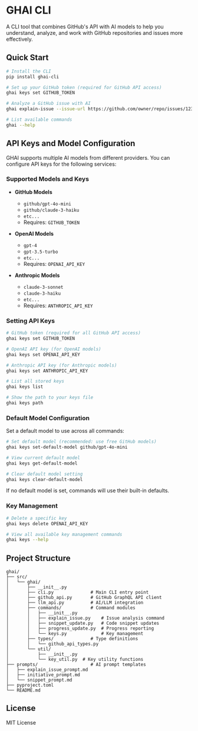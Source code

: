# GHAI CLI

A CLI tool that combines GitHub's API with AI models to help you understand, analyze, and work with GitHub repositories and issues more effectively.

## Quick Start

```bash
# Install the CLI
pip install ghai-cli

# Set up your GitHub token (required for GitHub API access)
ghai keys set GITHUB_TOKEN

# Analyze a GitHub issue with AI
ghai explain-issue --issue-url https://github.com/owner/repo/issues/123

# List available commands
ghai --help
```

## API Keys and Model Configuration

GHAI supports multiple AI models from different providers. You can configure API keys for the following services:

### Supported Models and Keys

- **GitHub Models**
  - `github/gpt-4o-mini`
  - `github/claude-3-haiku`
  - `etc...`
  - Requires: `GITHUB_TOKEN`

- **OpenAI Models**
  - `gpt-4`
  - `gpt-3.5-turbo`
  - `etc...`
  - Requires: `OPENAI_API_KEY`

- **Anthropic Models**
  - `claude-3-sonnet`
  - `claude-3-haiku`
  - `etc...`
  - Requires: `ANTHROPIC_API_KEY`

### Setting API Keys

```bash
# GitHub token (required for all GitHub API access)
ghai keys set GITHUB_TOKEN

# OpenAI API key (for OpenAI models)
ghai keys set OPENAI_API_KEY

# Anthropic API key (for Anthropic models)
ghai keys set ANTHROPIC_API_KEY

# List all stored keys
ghai keys list

# Show the path to your keys file
ghai keys path
```

### Default Model Configuration

Set a default model to use across all commands:

```bash
# Set default model (recommended: use free GitHub models)
ghai keys set-default-model github/gpt-4o-mini

# View current default model
ghai keys get-default-model

# Clear default model setting
ghai keys clear-default-model
```

If no default model is set, commands will use their built-in defaults.

### Key Management

```bash
# Delete a specific key
ghai keys delete OPENAI_API_KEY

# View all available key management commands
ghai keys --help
```

## Project Structure

```
ghai/
├── src/
│   └── ghai/
│       ├── __init__.py
│       ├── cli.py              # Main CLI entry point
│       ├── github_api.py       # GitHub GraphQL API client
│       ├── llm_api.py          # AI/LLM integration
│       ├── commands/           # Command modules
│       │   ├── __init__.py
│       │   ├── explain_issue.py    # Issue analysis command
│       │   ├── snippet_update.py   # Code snippet updates
│       │   ├── progress_update.py  # Progress reporting
│       │   └── keys.py             # Key management
│       ├── types/              # Type definitions
│       │   └── github_api_types.py
│       └── util/
│           ├── __init__.py
│           └── key_util.py  # Key utility functions
├── prompts/                    # AI prompt templates
│   ├── explain_issue_prompt.md
│   ├── initiative_prompt.md
│   └── snippet_prompt.md
├── pyproject.toml
└── README.md
```

## License

MIT License
